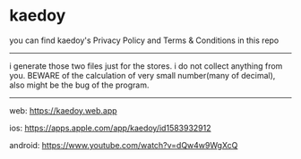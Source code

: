 # kaedoy
you can find kaedoy's Privacy Policy and Terms & Conditions in this repo



***********************************************************************************************************************************************
i generate those two files just for the stores.
i do not collect anything from you.
BEWARE of the calculation of very small number(many of decimal), also might be the bug of the program.
***********************************************************************************************************************************************



web: https://kaedoy.web.app

ios: https://apps.apple.com/app/kaedoy/id1583932912

android: https://www.youtube.com/watch?v=dQw4w9WgXcQ
